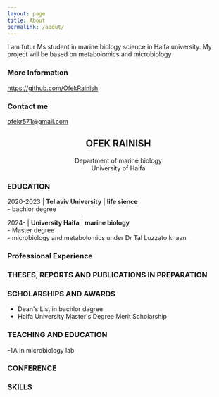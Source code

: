 ```yaml
---
layout: page
title: About
permalink: /about/
---
```


I am futur Ms student in marine biology science in Haifa university. My project will be based on metabolomics and microbiology
 

### More Information

https://github.com/OfekRainish
### Contact me

[ofekr571@gmail.com](mailto:ofekr571@uri.com)


## <center>OFEK RAINISH</center>
<center>Department of marine biology</center>
<center>University of Haifa</center>



### EDUCATION
2020-2023 | **Tel aviv University** | **life sience**   
	- bachlor degree  
		  
		
	
		  
2024- | **University Haifa** | **marine biology**   
	- Master degree    
		- microbiology and metabolomics under Dr Tal Luzzato knaan 
		 
		  
			

### Professional Experience



### THESES, REPORTS AND PUBLICATIONS IN PREPARATION
 
	   
### SCHOLARSHIPS AND AWARDS
 - Dean's List in bachlor dagree
 - Haifa University Master's Degree Merit Scholarship
### TEACHING AND EDUCATION
   -TA in microbiology lab

### CONFERENCE


### SKILLS 



